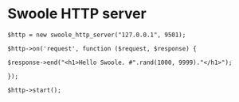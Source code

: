 # Swoole HTTP server





`$http = new swoole_http_server("127.0.0.1", 9501);`

`$http->on('request', function ($request, $response) {`

`$response->end("<h1>Hello Swoole. #".rand(1000, 9999)."</h1>");`

`});`

`$http->start();`

